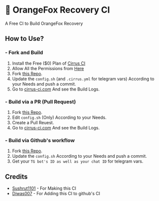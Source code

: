 # 🦊 OrangeFox Recovery CI
A Free CI to Build OrangeFox Recovery

## How to Use?
### - Fork and Build

1. Install the Free ($0) Plan of [Cirrus CI](https://github.com/marketplace/cirrus-ci)
2. Allow All the Permissions from [Here](https://github.com/apps/cirrus-ci/installations/new)
3. Fork [this Repo](https://github.com/OrangeFoxRecovery/OrangeFox-CI.git).
4. Update the ```config.sh``` (and ```.cirrus.yml``` for telegram vars) According to your Needs and push a commit.
5. Go to [cirrus-ci.com](https://cirrus-ci.com) And see the Build Logs.

### - Build via a PR (Pull Request)
1. Fork [this Repo](https://github.com/OrangeFoxRecovery/OrangeFox-CI.git).
2. Edit ```config.sh``` (Only) According to your Needs.
3. Create a Pull Reuest.
4. Go to [cirrus-ci.com](https://cirrus-ci.com) And see the Build Logs.

### - Build via Github's workflow
1. Fork [this Repo](https://github.com/OrangeFoxRecovery/OrangeFox-CI.git).
2. Update the ```config.sh``` According to your Needs and push a commit.
3. Get your ```TG bot's ID as well as your chat ID``` for telegram vars.

## Credits
- [Sushrut1101](https://github.com/Sushrut1101) - For Making this CI
- [Diwas007](https://github.com/Diwas007) - For Adding this CI to github's CI
